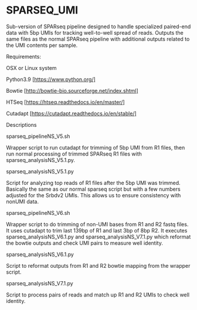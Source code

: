 # SPARSEQ_UMI
Sub-version of SPARseq pipeline designed to handle specialized paired-end data with 5bp UMIs for tracking well-to-well spread of reads.  Outputs the same files as the normal SPARseq pipeline with additional outputs related to the UMI contents per sample. 


Requirements:

OSX or Linux system

Python3.9 [https://www.python.org/]

Bowtie [http://bowtie-bio.sourceforge.net/index.shtml]

HTSeq [https://htseq.readthedocs.io/en/master/]

Cutadapt [https://cutadapt.readthedocs.io/en/stable/]

Descriptions

sparseq_pipelineNS_V5.sh

Wrapper script to run cutadapt for trimming of 5bp UMI from R1 files, then run normal processing of trimmed SPARseq R1 files with sparseq_analysisNS_V5.1.py. 

sparseq_analysisNS_V5.1.py

Script for analyzing top reads of R1 files after the 5bp UMI was trimmed. Basically the same as our normal sparseq script but with a few numbers adjusted for the Srbdv2 UMIs. This allows us to ensure consistency with nonUMI data.

sparseq_pipelineNS_V6.sh

Wrapper script to do trimming of non-UMI bases from R1 and R2 fastq files. It uses cutadapt to trim last 139bp of R1 and last 3bp of 8bp R2. It executes sparseq_analysisNS_V6.1.py and sparseq_analysisNS_V7.1.py which reformat the bowtie outputs and check UMI pairs to measure well identity.
 
sparseq_analysisNS_V6.1.py

Script to reformat outputs from R1 and R2 bowtie mapping from the wrapper script. 

sparseq_analysisNS_V7.1.py

Script to process pairs of reads and match up R1 and R2 UMIs to check well identity. 



